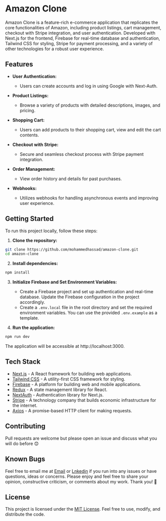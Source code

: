 # Amazon Clone

Amazon Clone is a feature-rich e-commerce application that replicates the core functionalities of Amazon, including product listings, cart management, checkout with Stripe integration, and user authentication. Developed with Next.js for the frontend, Firebase for real-time database and authentication, Tailwind CSS for styling, Stripe for payment processing, and a variety of other technologies for a robust user experience.

## Features

- **User Authentication:**
  - Users can create accounts and log in using Google with Next-Auth.

- **Product Listings:**
  - Browse a variety of products with detailed descriptions, images, and pricing.

- **Shopping Cart:**
  - Users can add products to their shopping cart, view and edit the cart contents.

- **Checkout with Stripe:**
  - Secure and seamless checkout process with Stripe payment integration.

- **Order Management:**
  - View order history and details for past purchases.

- **Webhooks:**
  - Utilizes webhooks for handling asynchronous events and improving user experience.

## Getting Started

To run this project locally, follow these steps:

1. **Clone the repository:**

```bash
git clone https://github.com/mohammedhassad/amazon-clone.git
cd amazon-clone
```

2. **Install dependencies:**

```bash
npm install
```

3. **Initialize Firebase and Set Environment Variables:**

    - Create a Firebase project and set up authentication and real-time database. Update the Firebase configuration in the project accordingly.
    - Create a `.env.local` file in the root directory and set the required environment variables. You can use the provided `.env.example` as a template.

4. **Run the application:**

```bash
npm run dev
```
  The application will be accessible at http://localhost:3000.

## Tech Stack

- [Next.js](https://nextjs.org/) - A React framework for building web applications.
- [Tailwind CSS](https://tailwindcss.com/) - A utility-first CSS framework for styling.
- [Firebase](https://firebase.google.com/) - A platform for building web and mobile applications.
- [Redux](https://redux.js.org/) - A state management library for React.
- [NextAuth](https://next-auth.js.org/) - Authentication library for Next.js.
- [Stripe](https://tailwindcss.com/) - A technology company that builds economic infrastructure for the internet.
- [Axios](https://www.axios.com/) - A promise-based HTTP client for making requests.

## Contributing

Pull requests are welcome but please open an issue and discuss what you will do before 😊

## Known Bugs

Feel free to email me at [Email](mailto:mohammed.hassad98@gmail.com) or [Lnkedin](https://linkedin.com/me/mohemedhassad) if you run into any issues or have questions, ideas or concerns. Please enjoy and feel free to share your opinion, constructive criticism, or comments about my work. Thank you! 🙂

## License

This project is licensed under the [MIT License](/LICENSE). Feel free to use, modify, and distribute the code.
